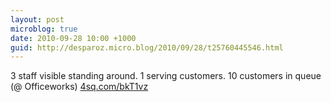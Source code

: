 ```yaml
---
layout: post
microblog: true
date: 2010-09-28 10:00 +1000
guid: http://desparoz.micro.blog/2010/09/28/t25760445546.html
---
```

3 staff visible standing around. 1 serving customers. 10 customers in queue (@ Officeworks) [4sq.com/bkT1vz](http://4sq.com/bkT1vz)
